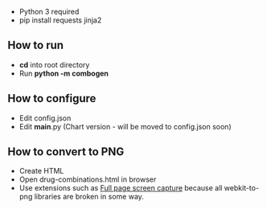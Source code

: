 * Python 3 required
* pip install requests jinja2

## How to run
* **cd** into root directory
* Run **python -m combogen**

## How to configure
* Edit config.json
* Edit __main__.py (Chart version - will be moved to config.json soon)

## How to convert to PNG
* Create HTML
* Open drug-combinations.html in browser
* Use extensions such as [Full page screen capture](https://chrome.google.com/webstore/detail/full-page-screen-capture/fdpohaocaechififmbbbbbknoalclacl) because all webkit-to-png libraries are broken in some way.
